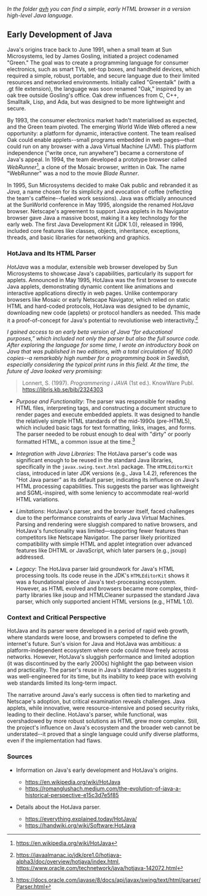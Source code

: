 
*In the folder [avh](./avh/) you can find a simple, early HTML browser in a version high-level Java language.*


## Early Development of Java

Java's origins trace back to June 1991, when a small team at Sun Microsystems, led by James Gosling, initiated
a project codenamed "Green." The goal was to create a programming language for consumer electronics, such as
smart TVs, set-top boxes, and handheld devices, which required a simple, robust, portable, and secure language
due to their limited resources and networked environments. Initially called "Greentalk" (with a .gt file extension),
the language was soon renamed "Oak," inspired by an oak tree outside Gosling's office. Oak drew influences
from C, C++, Smalltalk, Lisp, and Ada, but was designed to be more lightweight and secure.

By 1993, the consumer electronics market hadn't materialised as expected, and the Green team pivoted. The emerging
World Wide Web offered a new opportunity: a platform for dynamic, interactive content. The team realised Oak could
enable applets--small programs embedded in web pages—that could run on any browser with a Java Virtual Machine (JVM).
This platform independence ("write once, run anywhere") became a cornerstone of Java's appeal. In 1994, the team
developed a prototype browser called *WebRunner*[^hotjava], a clone of the Mosaic browser, written in Oak.
The name "WebRunner" was a nod to the movie *Blade Runner*.

[^hotjava]: https://en.wikipedia.org/wiki/HotJava

In 1995, Sun Microsystems decided to make Oak public and rebranded it as *Java*, a name chosen for its simplicity
and evocation of coffee (reflecting the team's caffeine--fueled work sessions). Java was officially announced at
the SunWorld conference in May 1995, alongside the renamed *HotJava* browser. Netscape's agreement to support
Java applets in its Navigator browser gave Java a massive boost, making it a key technology for the early web.
The first Java Development Kit (JDK 1.0), released in 1996, included core features like classes, objects, inheritance,
exceptions, threads, and basic libraries for networking and graphics.


### HotJava and Its HTML Parser

*HotJava* was a modular, extensible web browser developed by Sun Microsystems to showcase Java's capabilities,
particularly its support for applets. Announced in May 1995, HotJava was the first browser to execute Java applets,
demonstrating dynamic content like animations and interactive applications directly in web pages. Unlike contemporary
browsers like Mosaic or early Netscape Navigator, which relied on static HTML and hard-coded protocols, HotJava
was designed to be dynamic, downloading new code (applets) or protocol handlers as needed. This made it a
proof-of-concept for Java's potential to revolutionise web interactivity.[^hjref]

[^hjref]: https://javaalmanac.io/jdk/pre1.0/hotjava-alpha3/doc/overview/hotjava/index.html,
https://www.oracle.com/technetwork/java/hotjava-142072.html

*I gained access to an early beta version of Java “for educational purposes,” which included not only the
parser but also the full source code. After exploring the language for some time, I wrote an introductory
book on Java that was published in two editions, with a total circulation of 16,000 copies--a remarkably
high number for a programming book in Swedish, especially considering the typical print runs in this field.
At the time, the future of Java looked very promising:*

> Lonnert, S. (1997). *Programmering i JAVA* (1st ed.). KnowWare Publ. https://libris.kb.se/bib/2324303

- *Purpose and Functionality*: The parser was responsible for reading HTML files, interpreting tags, and
  constructing a document structure to render pages and execute embedded applets. It was designed to handle
  the relatively simple HTML standards of the mid-1990s (pre-HTML5), which included basic tags for text
  formatting, links, images, and forms. The parser needed to be robust enough to deal with "dirty" or poorly
  formatted HTML, a common issue at the time.[^hjparser]
  
[^hjparser]: https://docs.oracle.com/javase/8/docs/api/javax/swing/text/html/parser/Parser.html

- *Integration with Java Libraries*: The HotJava parser's code was significant enough to be reused in the
  standard Java libraries, specifically in the `javax.swing.text.html` package. The `HTMLEditorKit` class,
  introduced in later JDK versions (e.g., Java 1.4.2), references the "Hot Java parser" as its default parser,
  indicating its influence on Java's HTML processing capabilities. This suggests the parser was lightweight
  and SGML-inspired, with some leniency to accommodate real-world HTML variations.

- *Limitations*: HotJava's parser, and the browser itself, faced challenges due to the performance constraints
  of early Java Virtual Machines. Parsing and rendering were sluggish compared to native browsers, and HotJava's
  functionality was limited—supporting fewer features than competitors like Netscape Navigator. The parser
  likely prioritized compatibility with simple HTML and applet integration over advanced features like DHTML
  or JavaScript, which later parsers (e.g., jsoup) addressed.

- *Legacy*: The HotJava parser laid groundwork for Java's HTML processing tools. Its code reuse in the JDK's
  `HTMLEditorKit` shows it was a foundational piece of Java's text-processing ecosystem. However, as HTML
  evolved and browsers became more complex, third-party libraries like jsoup and HTMLCleaner surpassed the
  standard Java parser, which only supported ancient HTML versions (e.g., HTML 1.0).


### Context and Critical Perspective

HotJava and its parser were developed in a period of rapid web growth, where standards were loose, and browsers
competed to define the internet's future. Sun's vision for Java and HotJava was ambitious: a platform-independent
ecosystem where code could move freely across networks. However, HotJava's sluggish performance and limited
adoption (it was discontinued by the early 2000s) highlight the gap between vision and practicality. The parser's
reuse in Java's standard libraries suggests it was well-engineered for its time, but its inability to keep pace
with evolving web standards limited its long-term impact.

The narrative around Java's early success is often tied to marketing and Netscape's adoption, but critical
examination reveals challenges. Java applets, while innovative, were resource-intensive and posed security
risks, leading to their decline. HotJava's parser, while functional, was overshadowed by more robust solutions
as HTML grew more complex. Still, the project's influence on Java's ecosystem and the broader web cannot be
understated--it proved that a single language could unify diverse platforms, even if the implementation had flaws.


### Sources

- Information on Java's early development and HotJava's origins.
	* https://en.wikipedia.org/wiki/HotJava
	* https://romanglushach.medium.com/the-evolution-of-java-a-historical-perspective-e15c3d7e5f85

- Details about the HotJava parser.
	* https://everything.explained.today/HotJava/
	* https://handwiki.org/wiki/Software:HotJava


